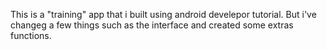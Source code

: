 This is a "training" app that i built using android develepor tutorial. 
But i've changeg a few things such as the interface and created some extras functions. 


